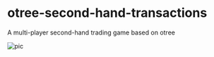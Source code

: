 # otree-second-hand-transactions

A multi-player second-hand trading game based on otree

![pic](http://7xq5e8.com1.z0.glb.clouddn.com/20180625/uml.png)

